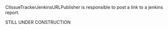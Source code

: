CIIssueTrackerJenkinsURLPublisher is responsible to post a link to a jenkins report.

STILL UNDER CONSTRUCTION
